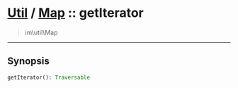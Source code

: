 # [Util](Util.md) / [Map](Util-Map.md) :: getIterator
 > im\util\Map
____

## Synopsis
```php
getIterator(): Traversable
```
